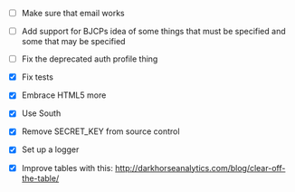 - [ ] Make sure that email works
- [ ] Add support for BJCPs idea of some things that must be specified and some that may be specified
- [ ] Fix the deprecated auth profile thing

- [X] Fix tests
- [X] Embrace HTML5 more
- [X] Use South
- [X] Remove SECRET_KEY from source control
- [X] Set up a logger
- [X] Improve tables with this: http://darkhorseanalytics.com/blog/clear-off-the-table/

